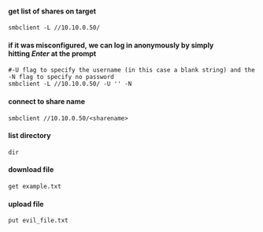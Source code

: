 
#### get list of shares on target
```shell
smbclient -L //10.10.0.50/
```

#### if it was misconfigured, we can log in anonymously by simply hitting _Enter_ at the prompt
```shell
#-U flag to specify the username (in this case a blank string) and the -N flag to specify no password
smbclient -L //10.10.0.50/ -U '' -N
```

#### connect to share name
```shell
smbclient //10.10.0.50/<sharename>
```

#### list directory
```shell
dir
```

#### download file
```shell
get example.txt
```

#### upload file
```shell
put evil_file.txt
```
